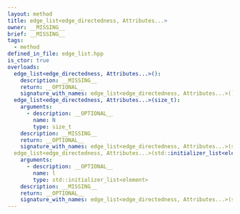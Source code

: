 ```yaml
---
layout: method
title: edge_list<edge_directedness, Attributes...>
owner: __MISSING__
brief: __MISSING__
tags:
  - method
defined_in_file: edge_list.hpp
is_ctor: true
overloads:
  edge_list<edge_directedness, Attributes...>():
    description: __MISSING__
    return: __OPTIONAL__
    signature_with_names: edge_list<edge_directedness, Attributes...>()
  edge_list<edge_directedness, Attributes...>(size_t):
    arguments:
      - description: __OPTIONAL__
        name: N
        type: size_t
    description: __MISSING__
    return: __OPTIONAL__
    signature_with_names: edge_list<edge_directedness, Attributes...>(size_t N)
  edge_list<edge_directedness, Attributes...>(std::initializer_list<element>):
    arguments:
      - description: __OPTIONAL__
        name: l
        type: std::initializer_list<element>
    description: __MISSING__
    return: __OPTIONAL__
    signature_with_names: edge_list<edge_directedness, Attributes...>(std::initializer_list<element> l)
---
```

